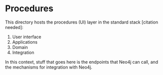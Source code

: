# Procedures

This directory hosts the procedures (UI) layer in the standard stack [citation needed]:

1) User interface
2) Applications
3) Domain
4) Integration

In this context, stuff that goes here is the endpoints that Neo4j can call, and the mechanisms for integration with Neo4j.
